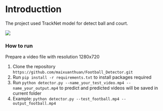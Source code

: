 # Introducttion
The project used TrackNet model for detect ball and court.
<br>

![](result.gif)
### How to run
Prepare a video file with resolution 1280x720 
1. Clone the repository `https://github.com/maixuanthuan/Football_Detector.git`
2. Run `pip install -r requirements.txt` to install packages required
3. Run `python detector.py --name_your_test_video.mp4 --name_your_output.mp4` to predict and predicted videos will be saved in current folder
4. Example: `python detector.py --test_football.mp4 --output_football.mp4`


   

